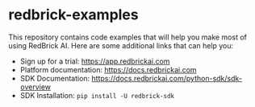 # redbrick-examples

This repository contains code examples that will help you make most of using RedBrick AI. Here are some additional links that can help you: 
- Sign up for a trial: https://app.redbrickai.com
- Platform documentation: https://docs.redbrickai.com
- SDK Documentation: https://docs.redbrickai.com/python-sdk/sdk-overview
- SDK Installation: `pip install -U redbrick-sdk`
